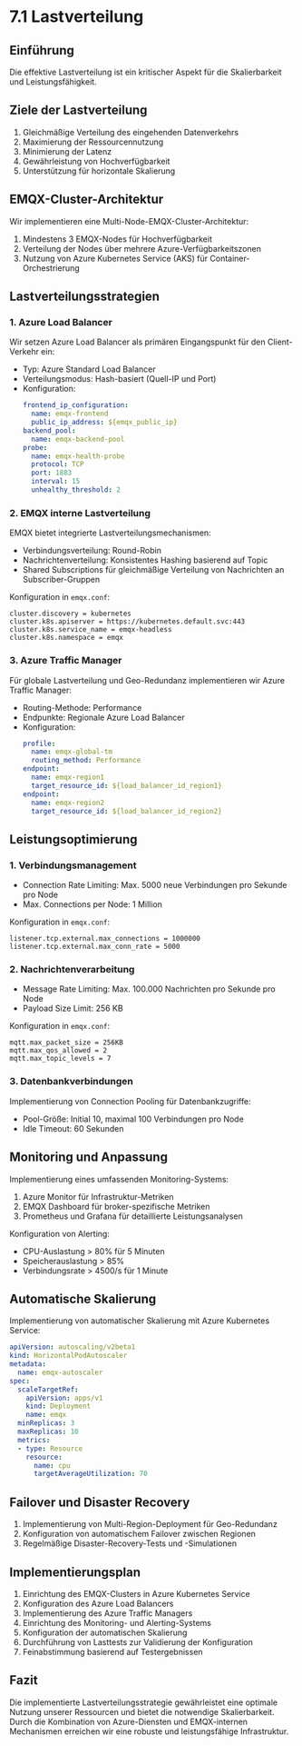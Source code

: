# 7.1 Lastverteilung

## Einführung

Die effektive Lastverteilung ist ein kritischer Aspekt für die Skalierbarkeit und Leistungsfähigkeit.

## Ziele der Lastverteilung

1. Gleichmäßige Verteilung des eingehenden Datenverkehrs
2. Maximierung der Ressourcennutzung
3. Minimierung der Latenz
4. Gewährleistung von Hochverfügbarkeit
5. Unterstützung für horizontale Skalierung

## EMQX-Cluster-Architektur

Wir implementieren eine Multi-Node-EMQX-Cluster-Architektur:

1. Mindestens 3 EMQX-Nodes für Hochverfügbarkeit
2. Verteilung der Nodes über mehrere Azure-Verfügbarkeitszonen
3. Nutzung von Azure Kubernetes Service (AKS) für Container-Orchestrierung

## Lastverteilungsstrategien

### 1. Azure Load Balancer

Wir setzen Azure Load Balancer als primären Eingangspunkt für den Client-Verkehr ein:

- Typ: Azure Standard Load Balancer
- Verteilungsmodus: Hash-basiert (Quell-IP und Port)
- Konfiguration:
  ```yaml
  frontend_ip_configuration:
    name: emqx-frontend
    public_ip_address: ${emqx_public_ip}
  backend_pool:
    name: emqx-backend-pool
  probe:
    name: emqx-health-probe
    protocol: TCP
    port: 1883
    interval: 15
    unhealthy_threshold: 2
  ```

### 2. EMQX interne Lastverteilung

EMQX bietet integrierte Lastverteilungsmechanismen:

- Verbindungsverteilung: Round-Robin
- Nachrichtenverteilung: Konsistentes Hashing basierend auf Topic
- Shared Subscriptions für gleichmäßige Verteilung von Nachrichten an Subscriber-Gruppen

Konfiguration in `emqx.conf`:
```
cluster.discovery = kubernetes
cluster.k8s.apiserver = https://kubernetes.default.svc:443
cluster.k8s.service_name = emqx-headless
cluster.k8s.namespace = emqx
```

### 3. Azure Traffic Manager

Für globale Lastverteilung und Geo-Redundanz implementieren wir Azure Traffic Manager:

- Routing-Methode: Performance
- Endpunkte: Regionale Azure Load Balancer
- Konfiguration:
  ```yaml
  profile:
    name: emqx-global-tm
    routing_method: Performance
  endpoint:
    name: emqx-region1
    target_resource_id: ${load_balancer_id_region1}
  endpoint:
    name: emqx-region2
    target_resource_id: ${load_balancer_id_region2}
  ```

## Leistungsoptimierung

### 1. Verbindungsmanagement

- Connection Rate Limiting: Max. 5000 neue Verbindungen pro Sekunde pro Node
- Max. Connections per Node: 1 Million

Konfiguration in `emqx.conf`:
```
listener.tcp.external.max_connections = 1000000
listener.tcp.external.max_conn_rate = 5000
```

### 2. Nachrichtenverarbeitung

- Message Rate Limiting: Max. 100.000 Nachrichten pro Sekunde pro Node
- Payload Size Limit: 256 KB

Konfiguration in `emqx.conf`:
```
mqtt.max_packet_size = 256KB
mqtt.max_qos_allowed = 2
mqtt.max_topic_levels = 7
```

### 3. Datenbankverbindungen

Implementierung von Connection Pooling für Datenbankzugriffe:

- Pool-Größe: Initial 10, maximal 100 Verbindungen pro Node
- Idle Timeout: 60 Sekunden

## Monitoring und Anpassung

Implementierung eines umfassenden Monitoring-Systems:

1. Azure Monitor für Infrastruktur-Metriken
2. EMQX Dashboard für broker-spezifische Metriken
3. Prometheus und Grafana für detaillierte Leistungsanalysen

Konfiguration von Alerting:
- CPU-Auslastung > 80% für 5 Minuten
- Speicherauslastung > 85%
- Verbindungsrate > 4500/s für 1 Minute

## Automatische Skalierung

Implementierung von automatischer Skalierung mit Azure Kubernetes Service:

```yaml
apiVersion: autoscaling/v2beta1
kind: HorizontalPodAutoscaler
metadata:
  name: emqx-autoscaler
spec:
  scaleTargetRef:
    apiVersion: apps/v1
    kind: Deployment
    name: emqx
  minReplicas: 3
  maxReplicas: 10
  metrics:
  - type: Resource
    resource:
      name: cpu
      targetAverageUtilization: 70
```

## Failover und Disaster Recovery

1. Implementierung von Multi-Region-Deployment für Geo-Redundanz
2. Konfiguration von automatischem Failover zwischen Regionen
3. Regelmäßige Disaster-Recovery-Tests und -Simulationen

## Implementierungsplan

1. Einrichtung des EMQX-Clusters in Azure Kubernetes Service
2. Konfiguration des Azure Load Balancers
3. Implementierung des Azure Traffic Managers
4. Einrichtung des Monitoring- und Alerting-Systems
5. Konfiguration der automatischen Skalierung
6. Durchführung von Lasttests zur Validierung der Konfiguration
7. Feinabstimmung basierend auf Testergebnissen

## Fazit


Die implementierte Lastverteilungsstrategie gewährleistet eine optimale Nutzung unserer Ressourcen und bietet die notwendige Skalierbarkeit. Durch die Kombination von Azure-Diensten und EMQX-internen Mechanismen erreichen wir eine robuste und leistungsfähige Infrastruktur.